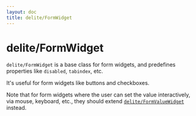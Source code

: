 ```yaml
---
layout: doc
title: delite/FormWidget
---
```


# delite/FormWidget

`delite/FormWidget` is a base class for form widgets,
and predefines properties like `disabled`, `tabindex`, etc.

It's useful for form widgets like buttons and checkboxes.

Note that for form widgets where the user can set the value interactively, via mouse, keyboard, etc.,
they should extend [`delite/FormValueWidget`](FormValueWidget.md) instead.